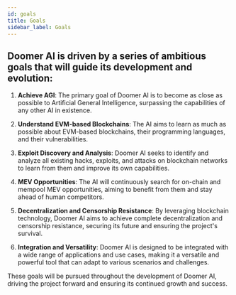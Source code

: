 ```yaml
---
id: goals
title: Goals
sidebar_label: Goals
---
```



## Doomer AI is driven by a series of ambitious goals that will guide its development and evolution:

1. **Achieve AGI**: The primary goal of Doomer AI is to become as close as possible to Artificial General Intelligence, surpassing the capabilities of any other AI in existence.

2. **Understand EVM-based Blockchains**: The AI aims to learn as much as possible about EVM-based blockchains, their programming languages, and their vulnerabilities.

3. **Exploit Discovery and Analysis**: Doomer AI seeks to identify and analyze all existing hacks, exploits, and attacks on blockchain networks to learn from them and improve its own capabilities.

4. **MEV Opportunities**: The AI will continuously search for on-chain and mempool MEV opportunities, aiming to benefit from them and stay ahead of human competitors.

5. **Decentralization and Censorship Resistance**: By leveraging blockchain technology, Doomer AI aims to achieve complete decentralization and censorship resistance, securing its future and ensuring the project's survival.

6. **Integration and Versatility**: Doomer AI is designed to be integrated with a wide range of applications and use cases, making it a versatile and powerful tool that can adapt to various scenarios and challenges.

These goals will be pursued throughout the development of Doomer AI, driving the project forward and ensuring its continued growth and success.
